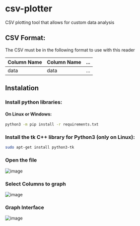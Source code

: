 # csv-plotter
CSV plotting tool that allows for custom data analysis

## CSV Format:
The CSV must be in the following format to use with this reader

|Column Name|Column Name|...|
|---|---|---|
|data|data|...|

## Instalation
### Install python libraries:
#### On Linux or Windows:
```bash
python3 -m pip install -r requirements.txt
```
### Install the tk C++ library for Python3 (only on Linux):
```bash
sudo apt-get install python3-tk
```
### Open the file
![image](https://user-images.githubusercontent.com/45466247/123446002-10e62780-d59e-11eb-8c74-b52288833011.png)
### Select Columns to graph
![image](https://user-images.githubusercontent.com/45466247/123446127-2eb38c80-d59e-11eb-9c76-699f34ca14e6.png)
### Graph Interface
![image](https://user-images.githubusercontent.com/45466247/123446168-396e2180-d59e-11eb-84b0-9f38336b1fd5.png)

